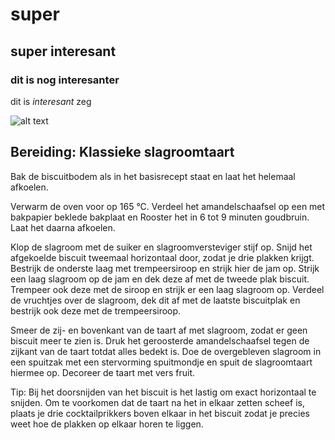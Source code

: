 # super
## super interesant
### dit is nog interesanter

dit is _interesant_ zeg

![alt text](https://www.oetker.nl/Recipe/Recipes/oetker.nl/nl-nl/gateaux/image-thumb__18259__RecipeDetailsLightBox/luxe-slagroomtaart-met-fruit.jpg)

## Bereiding: Klassieke slagroomtaart
Bak de biscuitbodem als in het basisrecept staat en laat het helemaal afkoelen.

Verwarm de oven voor op 165 °C. Verdeel het amandelschaafsel op een met bakpapier beklede bakplaat en Rooster het in 6 tot 9 minuten goudbruin. Laat het daarna afkoelen.

Klop de slagroom met de suiker en slagroomversteviger stijf op. Snijd het afgekoelde biscuit tweemaal horizontaal door, zodat je drie plakken krijgt. Bestrijk de onderste laag met trempeersiroop en strijk hier de jam op. Strijk een laag slagroom op de jam en dek deze af met de tweede plak biscuit. Trempeer ook deze met de siroop en strijk er een laag slagroom op. Verdeel de vruchtjes over de slagroom, dek dit af met de laatste biscuitplak en bestrijk ook deze met de trempeersiroop.

Smeer de zij- en bovenkant van de taart af met slagroom, zodat er geen biscuit meer te zien is. Druk het geroosterde amandelschaafsel tegen de zijkant van de taart totdat alles bedekt is. Doe de overgebleven slagroom in een spuitzak met een stervorming spuitmondje en spuit de slagroomtaart hiermee op. Decoreer de taart met vers fruit.

Tip: Bij het doorsnijden van het biscuit is het lastig om exact horizontaal te snijden. Om te voorkomen dat de taart na het in elkaar zetten scheef is, plaats je drie cocktailprikkers boven elkaar in het biscuit zodat je precies weet hoe de plakken op elkaar horen te liggen.
